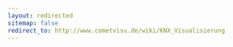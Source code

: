 ```yaml
---
layout: redirected
sitemap: false
redirect_to: http://www.cometvisu.de/wiki/KNX_Visualisierung
---
```


